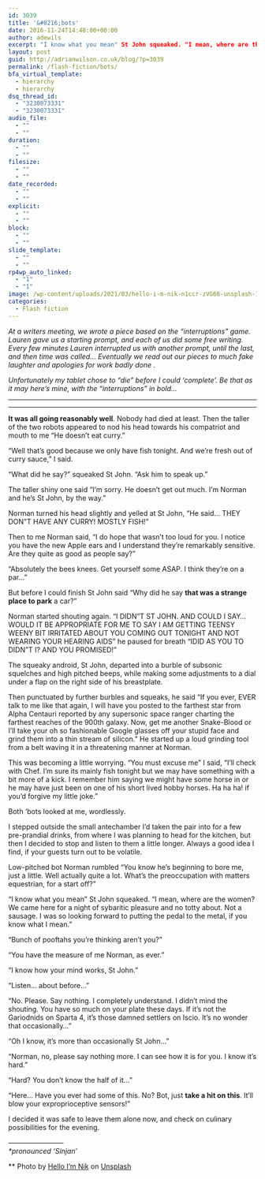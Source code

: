 ```yaml
---
id: 3039
title: '&#8216;bots'
date: 2016-11-24T14:48:00+00:00
author: adewils
excerpt: "I know what you mean" St John squeaked. "I mean, where are the women? We came here for a night of sybaritic pleasure and no totty about. Not a sausage. I was so looking forward to putting the pedal to the metal, if you know what I mean."
layout: post
guid: http://adrianwilson.co.uk/blog/?p=3039
permalink: /flash-fiction/bots/
bfa_virtual_template:
  - hierarchy
  - hierarchy
dsq_thread_id:
  - "3230073331"
  - "3230073331"
audio_file:
  - ""
  - ""
duration:
  - ""
  - ""
filesize:
  - ""
  - ""
date_recorded:
  - ""
  - ""
explicit:
  - ""
  - ""
block:
  - ""
  - ""
slide_template:
  - ""
  - ""
rp4wp_auto_linked:
  - "1"
  - "1"
image: /wp-content/uploads/2021/03/hello-i-m-nik-n1ccr-zVG68-unsplash-1332x666.jpg
categories:
  - Flash fiction
---
```

_At a writers meeting, we wrote a piece based on the &#8220;interruptions&#8221; game. Lauren gave us a starting prompt, and each of us did some free writing. Every few minutes Lauren interrupted us with another prompt, until the last, and then time was called&#8230; Eventually we read out our pieces to much fake laughter and apologies for work badly done ._

_Unfortunately my tablet chose to &#8220;die&#8221; before I could &#8216;complete&#8217;. Be that as it may here&#8217;s mine, with the &#8220;interruptions&#8221; in bold&#8230;_

<hr class="wp-block-separator has-text-color has-background has-magenta-background-color has-magenta-color is-style-wide" />

<hr class="wp-block-separator" />

<p class="has-drop-cap">
  <strong>It was all going reasonably well</strong>. Nobody had died at least. Then the taller of the two robots appeared to nod his head towards his compatriot and mouth to me &#8220;He doesn&#8217;t eat curry.&#8221;
</p>

&#8220;Well that&#8217;s good because we only have fish tonight. And we&#8217;re fresh out of curry sauce,&#8221; I said.

&#8220;What did he say?&#8221; squeaked St John. &#8220;Ask him to speak up.&#8221;

The taller shiny one said &#8220;I&#8217;m sorry. He doesn&#8217;t get out much. I&#8217;m Norman and he&#8217;s St John, by the way.&#8221;

Norman turned his head slightly and yelled at St John, &#8220;He said&#8230; THEY DON&#8221;T HAVE ANY CURRY! MOSTLY FISH!&#8221;

  
Then to me Norman said, &#8220;I do hope that wasn&#8217;t too loud for you. I notice you have the new Apple ears and I understand they&#8217;re remarkably sensitive. Are they quite as good as people say?&#8221;

&#8220;Absolutely the bees knees. Get yourself some ASAP. I think they&#8217;re on a par&#8230;&#8221;

But before I could finish St John said &#8220;Why did he say **that was a strange place to park** a car?&#8221;

Norman started shouting again. &#8220;I DIDN&#8221;T ST JOHN. AND COULD I SAY&#8230; WOULD IT BE APPROPRIATE FOR ME TO SAY I AM GETTING TEENSY WEENY BIT IRRITATED ABOUT YOU COMING OUT TONIGHT AND NOT WEARING YOUR HEARING AIDS&#8221; he paused for breath &#8220;IDID AS YOU TO DIDN&#8221;T I? AND YOU PROMISED!&#8221;

The squeaky android, St John, departed into a burble of subsonic squelches and high pitched beeps, while making some adjustments to a dial under a flap on the right side of his breastplate. 

Then punctuated by further burbles and squeaks, he said &#8220;If you ever, EVER talk to me like that again, I will have you posted to the farthest star from Alpha Centauri reported by any supersonic space ranger charting the farthest reaches of the 900th galaxy. Now, get me another Snake-Blood or I&#8217;ll take your oh so fashionable Google glasses off your stupid face and grind them into a thin stream of silicon.&#8221; He started up a loud grinding tool from a belt waving it in a threatening manner at Norman.

This was becoming a little worrying. “You must excuse me&#8221; I said, &#8220;I’ll check with Chef. I&#8217;m sure its mainly fish tonight but we may have something with a bit more of a kick. I remember him saying we might have some horse in or he may have just been on one of his short lived hobby horses. Ha ha ha! if you&#8217;d forgive my little joke.&#8221;

Both &#8216;bots looked at me, wordlessly.

I stepped outside the small antechamber I&#8217;d taken the pair into for a few pre-prandial drinks, from where I was planning to head for the kitchen, but then I decided to stop and listen to them a little longer. Always a good idea I find, if your guests turn out to be volatile.

Low-pitched bot Norman rumbled &#8220;You know he&#8217;s beginning to bore me, just a little. Well actually quite a lot. What’s the preoccupation with matters equestrian, for a start off?&#8221;

&#8220;I know what you mean&#8221; St John squeaked. &#8220;I mean, where are the women? We came here for a night of sybaritic pleasure and no totty about. Not a sausage. I was so looking forward to putting the pedal to the metal, if you know what I mean.&#8221;

&#8220;Bunch of pooftahs you&#8217;re thinking aren&#8217;t you?&#8221;

&#8220;You have the measure of me Norman, as ever.&#8221;

&#8220;I know how your mind works, St John.&#8221;

&#8220;Listen&#8230; about before&#8230;&#8221;

&#8220;No. Please. Say nothing. I completely understand. I didn&#8217;t mind the shouting. You have so much on your plate these days. If it&#8217;s not the Gariodnids on Sparta 4, it&#8217;s those damned settlers on Iscio. It&#8217;s no wonder that occasionally&#8230;&#8221;

&#8220;Oh I know, it&#8217;s more than occasionally St John&#8230;&#8221;

&#8220;Norman, no, please say nothing more. I can see how it is for you. I know it&#8217;s hard.&#8221;

&#8220;Hard? You don&#8217;t know the half of it&#8230;&#8221;

&#8220;Here&#8230; Have you ever had some of this. No? Bot, just **take a hit on this**. It&#8217;ll blow your exproprioceptive sensors!&#8221;

I decided it was safe to leave them alone now, and check on culinary possibilities for the evening.

&#8212;&#8212;&#8212;&#8212;&#8212;&#8212;&#8212;&#8212;  
_*pronounced &#8216;Sinjan&#8217;_

** Photo by&nbsp;[Hello I&#8217;m Nik](https://unsplash.com/@helloimnik?utm_source=unsplash&utm_medium=referral&utm_content=creditCopyText)&nbsp;on&nbsp;[Unsplash](https://unsplash.com/?utm_source=unsplash&utm_medium=referral&utm_content=creditCopyText)
